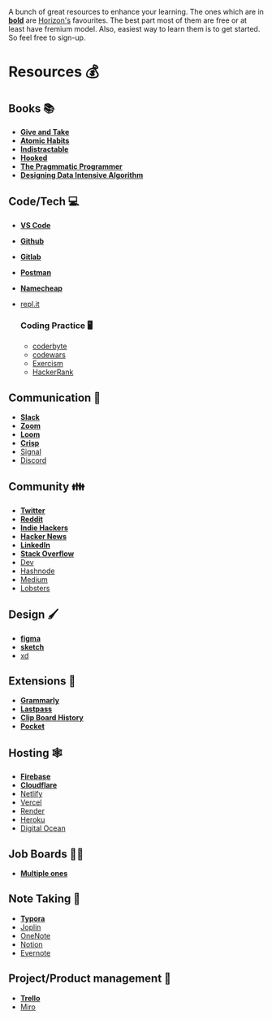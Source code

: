 A bunch of great resources to enhance your learning. The ones which are in **<u>bold</u>** are [Horizon's](https://horizontech.dev) favourites. The best part most of them are free or at least have fremium model. Also, easiest way to learn them is to get started. So feel free to sign-up.

# Resources :moneybag:

## Books :books:

- **[Give and Take](https://www.adamgrant.net/give-and-take)**
- **[Atomic Habits](https://jamesclear.com/atomic-habits)**
- **[Indistractable](https://www.nirandfar.com/indistractable/)**
- **[Hooked](https://www.nirandfar.com/hooked/)**
- **[The Pragmmatic Programmer](https://pragprog.com/book/tpp/the-pragmatic-programmer)**
- **[Designing Data Intensive Algorithm](https://dataintensive.net/)**

## Code/Tech :computer:

- [**VS Code**](https://code.visualstudio.com/)

- [**Github**](https://github.com)

- **[Gitlab](https://gitlab.com/)**

- **[Postman](https://www.postman.com/)**

- **[Namecheap](https://www.namecheap.com/)**

- [repl.it](https://repl.it/)

  ### Coding Practice :desktop_computer:

  - [coderbyte](https://coderbyte.com/)
  - [codewars](https://www.codewars.com/)
  - [Exercism](https://exercism.io/)
  - [HackerRank](https://hackerrank.com)

## Communication :email:

- [**Slack**](http://slack.com/)
- [**Zoom**](https://zoom.us/)
- [**Loom**](https://www.loom.com/)
- [**Crisp**](https://crisp.chat/)
- [Signal](https://signal.org/en/)
- [Discord](http://discord.com/)

## Community :family:

- **[Twitter](http://twitter.com/)**
- **[Reddit](https://www.reddit.com/)**
- **[Indie Hackers](https://www.indiehackers.com/)**
- **[Hacker News](https://news.ycombinator.com/)**
- **[LinkedIn](https://www.linkedin.com/)**
- **[Stack Overflow](https://stackoverflow.com/)**
- [Dev](https://dev.to/)
- [Hashnode](https://hashnode.com/)
- [Medium](https://medium.com/)
- [Lobsters](https://lobste.rs/)

## Design :paintbrush:

- **[figma](https://www.figma.com/)**
- **[sketch](https://www.sketch.com/)**
- [xd](https://www.xd-design.com/us-us/home)

## Extensions :electric_plug:

- **[Grammarly](https://www.grammarly.com/)**
- **[Lastpass](http://lastpass.com/)**
- **[Clip Board History](https://chrome.google.com/webstore/detail/clipboard-history-pro-bes/ajiejmhbejpdgkkigpddefnjmgcbkenk?hl=en)**
- **[Pocket](https://getpocket.com/chrome/)**

## Hosting :spider_web:

- [**Firebase**](https://firebase.com/)
- **[Cloudflare](https://gitlab.com/)**
- [Netlify](https://www.netlify.com/)
- [Vercel](https://vercel.com/)
- [Render](https://render.com/)
- [Heroku](https://www.heroku.com/)
- [Digital Ocean](https://www.digitalocean.com/)

## Job Boards :man_factory_worker:

- **[Multiple ones](https://github.com/HorizonTechnologies/awesome-job-boards)**

## Note Taking :notebook_with_decorative_cover:

- **[Typora](https://typora.io/)**
- [Joplin](https://joplinapp.org/)
- [OneNote](https://www.onenote.com/)
- [Notion](https://www.notion.so/)
- [Evernote](https://evernote.com/)

## Project/Product management :office:

- **[Trello](http://trello.com/)**
- [Miro](http://miro.com)
